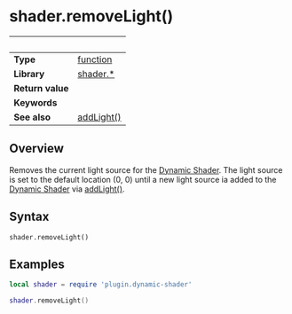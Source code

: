 # shader.removeLight()

|                      | &nbsp; 
| -------------------- | ---------------------------------------------------------------
| __Type__             | [function](http://docs.coronalabs.com/api/type/Function.html)
| __Library__          | [shader.*](README.md)
| __Return value__     | 
| __Keywords__         | 
| __See also__         | [addLight()](addLight.markdown)


## Overview

Removes the current light source for the [Dynamic Shader](README.md).  The light source is set to the default location (0, 0) until a new light source ia added to the [Dynamic Shader](README.md) via [addLight()](addLight.markdown).


## Syntax

	shader.removeLight()

## Examples

``````lua
local shader = require 'plugin.dynamic-shader'

shader.removeLight()
``````
